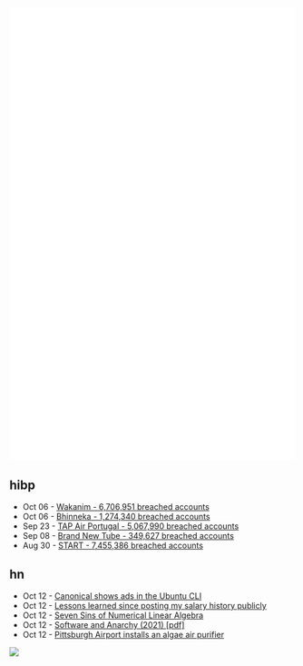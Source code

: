 ![Metrics](https://raw.githubusercontent.com/phixion/phixion/master/metrics.svg)

## hibp

<!--
for https://github.com/phixion/phixion/blob/main/.github/workflows/feeds.yml
-->
<!--START_SECTION:haveibeenpwnd-->
- Oct 06 - [Wakanim - 6,706,951 breached accounts](https://haveibeenpwned.com/PwnedWebsites#Wakanim)
- Oct 06 - [Bhinneka - 1,274,340 breached accounts](https://haveibeenpwned.com/PwnedWebsites#Bhinneka)
- Sep 23 - [TAP Air Portugal - 5,067,990 breached accounts](https://haveibeenpwned.com/PwnedWebsites#TAPAirPortugal)
- Sep 08 - [Brand New Tube - 349,627 breached accounts](https://haveibeenpwned.com/PwnedWebsites#BrandNewTube)
- Aug 30 - [START - 7,455,386 breached accounts](https://haveibeenpwned.com/PwnedWebsites#Start)
<!--END_SECTION:haveibeenpwnd-->

## hn

<!--
for https://github.com/phixion/phixion/blob/main/.github/workflows/feeds.yml
-->
<!--START_SECTION:hn-->
- Oct 12 - [Canonical shows ads in the Ubuntu CLI](https://mastodon.social/@Longplay_Games/109151837878722871)
- Oct 12 - [Lessons learned since posting my salary history publicly](https://www.jvt.me/posts/2022/09/21/year-later-salary-history/)
- Oct 12 - [Seven Sins of Numerical Linear Algebra](https://nhigham.com/2022/10/11/seven-sins-of-numerical-linear-algebra/)
- Oct 12 - [Software and Anarchy (2021) [pdf]](https://applied-langua.ge/software-and-anarchy.pdf)
- Oct 12 - [Pittsburgh Airport installs an algae air purifier](https://www.forbes.com/sites/jenniferhicks/2022/10/09/pittsburgh-international-airport-just-installed-a-giant-algae-air-purifier/)
<!--END_SECTION:hn-->

<!--
for https://yhype.me
-->
![](https://hit.yhype.me/github/profile?user_id=13013670)
